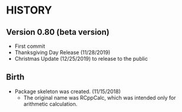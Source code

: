 # HISTORY

## Version 0.80 (beta version)

* First commit
* Thanksgiving Day Release (11/28/2019)
* Christmas Update (12/25/2019) to release to the public


## Birth 

* Package skeleton was created. (11/15/2018)
   + The original name was RCppCalc, which was intended only for arithmetic calculation.

